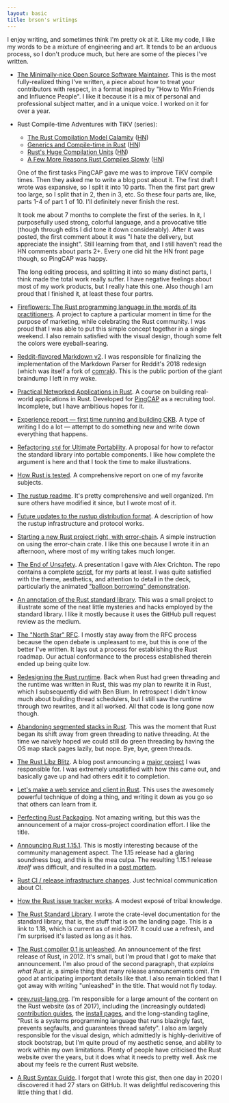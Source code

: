 ```yaml
---
layout: basic
title: brson's writings
---
```


I enjoy writing, and sometimes think I'm pretty ok at it. Like my
code, I like my words to be a mixture of engineering and art. It tends
to be an arduous process, so I don't produce much, but here are some
of the pieces I've written.

* [The Minimally-nice Open Source Software Maintainer][nice]. This is
  the most fully-realized thing I've written, a piece about how to
  treat your contributors with respect, in a format inspired by "How
  to Win Friends and Influence People". I like it because it is a mix
  of personal and professional subject matter, and in a unique voice.
  I worked on it for over a year.

* Rust Compile-time Adventures with TiKV (series):

  - [The Rust Compilation Model Calamity][tikv-calamity] ([HN][tikv-calamity-hn])
  - [Generics and Compile-time in Rust][tikv-generics] ([HN][tikv-generics-hn])
  - [Rust's Huge Compilation Units][tikv-huge] ([HN][tikv-huge-hn])
  - [A Few More Reasons Rust Compiles Slowly][tikv-more] ([HN][tikv-more-hn])

  One of the first tasks PingCAP gave me was to improve TiKV compile times. Then
  they asked me to write a blog post about it. The first draft I wrote was
  expansive, so I split it into 10 parts. Then the first part grew too large, so
  I split that in 2, then in 3, etc. So these four parts are, like, parts 1-4
  of part 1 of 10. I'll definitely never finish the rest.

  It took me about 7 months to complete the first of the series. In it, I
  purposefully used strong, colorful language, and a provocative title (though
  through edits I did tone it down considerably). After it was posted, the first
  comment about it was "I hate the delivery, but appreciate the insight". Still
  learning from that, and I still haven't read the HN comments about parts 2+.
  Every one did hit the HN front page though, so PingCAP was happy.

  The long editing process, and splitting it into so many distinct parts,
  I think made the total work really suffer. I have negative feelings
  about most of my work products, but I really hate this one. Also though
  I am proud that I finished it, at least these four partrs.


* [Fireflowers: The Rust programming language in the words of its
  practitioners][ff]. A project to capture a particular moment in time
  for the purpose of marketing, while celebrating the Rust community.
  I was proud that I was able to put this simple concept together in a
  single weekend. I also remain satisfied with the visual design,
  though some felt the colors were eyeball-searing.

* [Reddit-flavored Markdown v2][rfmv2]. I was responsible for finalizing the
  implementation of the Markdown Parser for Reddit's 2018 redesign (which was
  itself a fork of [comrak]). This is the public portion of the giant braindump
  I left in my wake.

* [Practical Networked Applications in Rust][pnar]. A course on building
  real-world applications in Rust. Developed for [PingCAP] as a recruiting tool.
  Incomplete, but I have ambitious hopes for it.

* [Experience report &mdash; first time running and building CKB][ckbe]. A type
  of writing I do a lot &mdash; attempt to do something new and write down
  everything that happens.

* [Refactoring `std` for Ultimate Portability][r]. A proposal for how
  to refactor the standard library into portable components. I like
  how complete the argument is here and that I took the time to make
  illustrations.

* [How Rust is tested][t]. A comprehensive report on one of my
  favorite subjects.

* [The rustup readme][ru]. It's pretty comprehensive and well organized. I'm
  sure others have modified it since, but I wrote most of it.

* [Future updates to the rustup distribution format][rustup]. A description of
  how the rustup infrastructure and protocol works.

* [Starting a new Rust project right, with error-chain][ec]. A simple
  instruction on using the error-chain crate. I like this one because
  I wrote it in an afternoon, where most of my writing takes much
  longer.

* [The End of Unsafety][unsafety]. A presentation I gave with Alex
  Crichton. The repo contains a complete [script], for my parts at
  least. I was quite satisfied with the theme, aesthetics, and
  attention to detail in the deck, particularly the animated ["balloon
  borrowing" demonstration][bb].

* [An annotation of the Rust standard library][astd]. This was a small
  project to illustrate some of the neat little mysteries and hacks
  employed by the standard library. I like it mostly because it uses
  the GitHub pull request review as the medium.

* [The "North Star" RFC][ns]. I mostly stay away from the RFC process
  because the open debate is unpleasant to me, but this is one of the
  better I've written. It lays out a process for establishing the Rust
  roadmap. Our actual conformance to the process established therein
  ended up being quite low.

* [Redesigning the Rust runtime][rt]. Back when Rust had green threading and the
  runtime was written in Rust, this was my plan to rewrite it in Rust, which I
  subsequently did with Ben Blum. In retrospect I didn't know much about
  building thread schedulers, but I still saw the runtime through two rewrites,
  and it all worked. All that code is long gone now though.

* [Abandoning segmented stacks in Rust][stacks]. This was the moment that Rust
  began its shift away from green threading to native threading. At the time we
  naively hoped we could still do green threading by having the OS map stack
  pages lazily, but nope. Bye, bye, green threads.

* [The Rust Libz Blitz][blitz1]. A blog post announcing a [major
  project][blitz2] I was responsible for. I was extremely unsatisfied
  with how this came out, and basically gave up and had others edit it
  to completion.

* [Let's make a web service and client in Rust][httptest]. This uses
  the awesomely powerful technique of doing a thing, and writing it
  down as you go so that others can learn from it.

* [Perfecting Rust Packaging][prp]. Not amazing writing, but this was
  the announcement of a major cross-project coordination effort. I
  like the title.

* [Announcing Rust 1.15.1][151]. This is mostly interesting because of
  the community management aspect. The 1.15 release had a glaring
  soundness bug, and this is the mea culpa. The resulting 1.15.1
  release _itself_ was difficult, and resulted in a [post mortem].

* [Rust CI / release infrastructure changes][ci]. Just technical
  communication about CI.

* [How the Rust issue tracker works][i]. A modest exposé of tribal
  knowledge.

* [The Rust Standard Library][std]. I wrote the crate-level
  documentation for the standard library, that is, the stuff that is
  on the landing page. This is a link to 1.18, which is current
  as of mid-2017. It could use a refresh, and I'm surprised it's
  lasted as long as it has.

* [The Rust compiler 0.1 is unleashed][0.1]. An announcement of the
  first release of Rust, in 2012. It's small, but I'm proud that I got
  to make that announcement. I'm also proud of the second paragraph,
  that _explains what Rust is_, a simple thing that many release
  announcements omit. I'm good at anticipating important details like
  that. I also remain tickled that I got away with writing "unleashed"
  in the title. That would not fly today.

* [prev.rust-lang.org]. I'm responsible for a large amount of the
  content on the Rust website (as of 2017), including the
  (increasingly outdated) [contribution guides], the [install pages],
  and the long-standing tagline, "Rust is a systems programming
  language that runs blazingly fast, prevents segfaults, and
  guarantees thread safety". I also am largely responsible for the
  visual design, which admittedly is highly-derivitive of stock
  bootstrap, but I'm quite proud of my aesthetic sense, and ability to
  work within my own limitations. Plenty of people have criticised the
  Rust website over the years, but it does what it needs to pretty
  well. Ask me about my feels re the current Rust website.

* [A Rust Syntax Guide][synguide]. I forgot that I wrote this gist, then one day in 2020 I
  discovered it had 27 stars on GitHub. It was delightful rediscovering this
  little thing that I did.

[tikv-calamity]: https://pingcap.com/blog/rust-compilation-model-calamity/
[tikv-calamity-hn]: https://news.ycombinator.com/item?id=22197082
[tikv-generics]: https://pingcap.com/blog/generics-and-compile-time-in-rust
[tikv-generics-hn]: https://news.ycombinator.com/item?id=23534974
[tikv-huge]: https://pingcap.com/blog/rust-huge-compilation-units/
[tikv-huge-hn]: https://news.ycombinator.com/item?id=23608776
[tikv-more]: https://pingcap.com/blog/reasons-rust-compiles-slowly
[tikv-more-hn]: https://news.ycombinator.com/item?id=23534974
[synguide]: https://gist.github.com/brson/9dec4195a88066fa42e6
[0.1]: https://mail.mozilla.org/pipermail/rust-dev/2012-January/001256.html
[151]: https://blog.rust-lang.org/2017/02/09/Rust-1.15.1.html
[astd]: https://github.com/brson/annotated-std-rs/commit/e50c2b16455ceff29488bf1f058b6c10906ef990
[bb]: https://brson.github.io/the-end-of-unsafety/#/BAL
[blitz1]: https://blog.rust-lang.org/2017/05/05/libz-blitz.html
[blitz2]: https://internals.rust-lang.org/t/rust-libz-blitz/5184
[ci]: https://internals.rust-lang.org/t/rust-ci-release-infrastructure-changes/4489
[comrak]: https://github.com/kivikakk/comrak
[contribution guides]: https://prev.rust-lang.org/en-US/contribute.html
[ec]: http://brson.github.io/2016/11/30/starting-with-error-chain
[ff]: https://brson.github.io/fireflowers
[httptest]: https://github.com/brson/httptest
[i]: https://internals.rust-lang.org/t/how-the-rust-issue-tracker-works/3951
[install pages]: https://prev.rust-lang.org/en-US/install.html
[nice]: http://brson.github.io/2017/04/05/minimally-nice-maintainer
[ns]: https://github.com/rust-lang/rfcs/blob/master/text/1728-north-star.md
[post mortem]: https://internals.rust-lang.org/t/rust-1-15-1-release-postmortem/4766
[prp]: https://internals.rust-lang.org/t/perfecting-rust-packaging/2623
[r]: https://internals.rust-lang.org/t/refactoring-std-for-ultimate-portability/4301
[rfmv2]: https://www.reddit.com/wiki/markdown
[rt]: https://brson.github.io/2013/02/02/redesigning-the-rust-runtime
[script]: https://github.com/brson/the-end-of-unsafety/blob/master/script.md
[stacks]: https://mail.mozilla.org/pipermail/rust-dev/2013-November/006314.html
[std]: https://doc.rust-lang.org/1.18.0/std/
[t]: https://brson.github.io/2017/07/10/how-rust-is-tested
[tls]: https://groups.google.com/d/msg/mozilla.dev.servo/3mfkRehXAo4/MXTzpqsFAQAJ
[unsafety]: https://brson.github.io/the-end-of-unsafety/#/INTRO
[prev.rust-lang.org]: https://prev.rust-lang.org
[ru]: https://github.com/rust-lang/rustup.rs/blob/master/README.md
[PingCAP]: https://pingcap.com
[pnar]: https://github.com/pingcap/talent-plan/tree/master/rust
[rustup]: https://internals.rust-lang.org/t/future-updates-to-the-rustup-distribution-format/4196#the-static-rust-lang-org-layout
[ckbe]: https://talk.nervos.org/t/experience-report-first-time-building-and-running-ckb/4518
